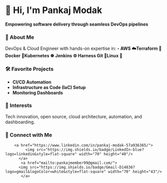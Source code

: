# 👋 Hi, I'm Pankaj Modak

**Empowering software delivery through seamless DevOps pipelines**

### 🚀 About Me
DevOps & Cloud Engineer with hands-on expertise in:
**- AWS ☁️Terraform 🧱Docker 🐳Kubernetes ☸️ Jenkins ⚙️ Harness Git 🚀Linux 🐧**

### 🛠️ Favorite Projects
- **CI/CD Automation**
- **Infrastructure as Code (IaC) Setup**
- **Monitoring Dashboards**

### 🌱 Interests
Tech innovation, open source, cloud architecture, automation, and dashboarding.

### 🔗 Connect with Me

        <a href="https://www.linkedin.com/in/pankaj-modak-57a936365/">
             <img src="https://img.shields.io/badge/LinkedIn-blue?logo=linkedin&style=flat-square" width="70" height="40"/>
          </a>
           <a href="mailto:pankajmember99@gmail.com/">
          <img src="https://img.shields.io/badge/Gmail-D14836?logo=gmail&logoColor=white&style=flat-square" width="70" height="43"/>
           </a>


